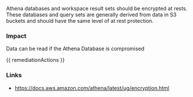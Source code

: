 
Athena databases and workspace result sets should be encrypted at rests. These databases and query sets are generally derived from data in S3 buckets and should have the same level of at rest protection.

### Impact
Data can be read if the Athena Database is compromised

<!-- DO NOT CHANGE -->
{{ remediationActions }}

### Links
- https://docs.aws.amazon.com/athena/latest/ug/encryption.html



